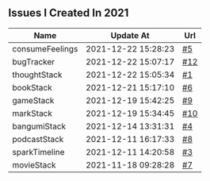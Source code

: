 ## Issues I Created In 2021

| Name | Update At | Url |
| ---- | ---- | ---- |
| consumeFeelings | 2021-12-22 15:28:23 | [#5](https://github.com/bGZoCg/2021/issues/5) |
| bugTracker | 2021-12-22 15:07:17 | [#12](https://github.com/bGZoCg/2021/issues/12) |
| thoughtStack | 2021-12-22 15:05:34 | [#1](https://github.com/bGZoCg/2021/issues/1) |
| bookStack | 2021-12-21 15:17:10 | [#6](https://github.com/bGZoCg/2021/issues/6) |
| gameStack | 2021-12-19 15:42:25 | [#9](https://github.com/bGZoCg/2021/issues/9) |
| markStack | 2021-12-19 15:34:45 | [#10](https://github.com/bGZoCg/2021/issues/10) |
| bangumiStack | 2021-12-14 13:31:31 | [#4](https://github.com/bGZoCg/2021/issues/4) |
| podcastStack | 2021-12-11 16:17:33 | [#8](https://github.com/bGZoCg/2021/issues/8) |
| sparkTimeline | 2021-12-11 14:20:58 | [#3](https://github.com/bGZoCg/2021/issues/3) |
| movieStack | 2021-11-18 09:28:28 | [#7](https://github.com/bGZoCg/2021/issues/7) |
